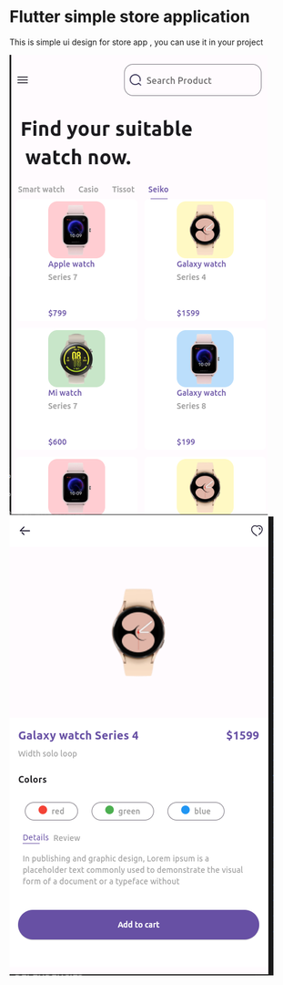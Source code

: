 # Flutter simple store application 

This is simple ui design for store app , you can use it in your project
 
![App UI](/ss_home.png)
![App UI](/ss_detail.png)
